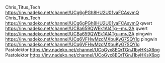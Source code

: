 Chris_Titus_Tech	https://inv.nadeko.net/channel/UCg6gPGh8HU2U01vaFCAsvmQ Chris_Titus_Tech	https://inv.nadeko.net/channel/UCg6gPGh8HU2U01vaFCAsvmQ qwert	https://inv.nadeko.net/channel/UCBa659QWEk1AI4Tg--mrJ2A qwert	https://inv.nadeko.net/channel/UCBa659QWEk1AI4Tg--mrJ2A pingwin	https://inv.nadeko.net/channel/UCq6VFHwMzcMXbuKyG7SQYIg pingwin	https://inv.nadeko.net/channel/UCq6VFHwMzcMXbuKyG7SQYIg Pastolektor	https://inv.nadeko.net/channel/UCoGyx8EQrTGnJ1byHKsX6pg Pastolektor	https://inv.nadeko.net/channel/UCoGyx8EQrTGnJ1byHKsX6pg 